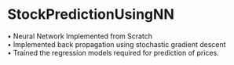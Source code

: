 # StockPredictionUsingNN
•	Neural Network Implemented from Scratch<br>
•	Implemented back propagation using stochastic gradient descent<br>
•	Trained the regression models required for prediction of prices.<br>
